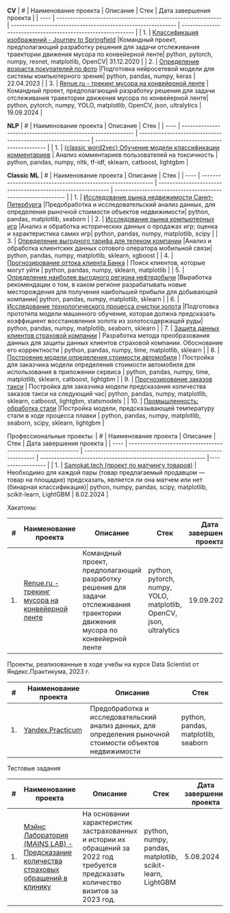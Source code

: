 **CV**
| #    | Наименование проекта                | Описание                                                     | Стек                                                         | Дата завершения проекта                                                         |
| ---- | ------------------------------------------------------------ | ------------------------------------------------------------ | ------------------------------------------------------------ |
| 1.   | [Классификация изображений - Journey to Springfield](https://github.com/burooom/ml_projects/tree/main/Renue_hackathon_2024) |Командный проект, предполагающий разработку решения для задачи отслеживания траектории движения мусора по конвейерной ленте| python, pytorch, numpy, resnet, matplotlib, OpenCV| 31.12.2020 |
| 2.   | [Определение возраста покупателей по фото](https://github.com/burooom/ml_projects/tree/main/Yandex.Practicum_projects/Computer_vision-regression) |Подготовка нейросетевой модели для системы компьютерного зрения| python, pandas, numpy, keras | 22.04.2023 |
| 3.   | [Renue.ru - трекинг мусора на конвейерной ленте](https://github.com/burooom/ml_projects/tree/main/Renue_hackathon_2024) |Командный проект, предполагающий разработку решения для задачи отслеживания траектории движения мусора по конвейерной ленте| python, pytorch, numpy, YOLO, matplotlib, OpenCV, json, ultralytics | 19.09.2024 |
<!-- || 4.   | [Классификация изображений - DonorSearch OCR](https://github.com/burooom/ml_projects/tree/main/Comments_classification) | Анализ комментариев пользователей на токсичность (BERT neural network) | python, pytorch, transformer, numpy, matplotlib, OpenCV, DaVIT | 25.09.2024 |-->

**NLP**
| #    | Наименование проекта                | Описание                                                     | Стек                                                         |
| ---- | ------------------------------------------------------------ | ------------------------------------------------------------ | ------------------------------------------------------------ |
| 1.   | [(classic word2vec) Обучение модели классификации комментариев](https://github.com/burooom/ml_projects/tree/main/Yandex.Practicum_projects/Comments_classification) | Анализ комментариев пользователей на токсичность | python, pandas, numpy, nltk, tf-idf, sklearn, catboost, lightgbm |
<!-- | 2.   | [(BERT neural network) Обучение модели классификации комментариев](https://github.com/burooom/ml_projects/tree/main/Comments_classification) | Анализ комментариев пользователей на токсичность | python, pytorch, pandas, numpy, nltk, tf-idf, sklearn, BERT |-->

**Classic ML**
| #    | Наименование проекта                | Описание                                                     | Стек                                                         |
| ---- | ------------------------------------------------------------ | ------------------------------------------------------------ | ------------------------------------------------------------ |
| 1.   | [Исследование рынка недвижимости Санкт-Петербурга](https://github.com/burooom/ml_projects/tree/main/Yandex.Practicum_projects/Real_estate_analysis) |Предобработка и исследовательский анализ данных, для определения рыночной стоимости объектов недвижимости| python, pandas, matplotlib, seaborn |
| 2.   | [Исследование рынка компьютерных игр](https://github.com/burooom/ml_projects/tree/main/Yandex.Practicum_projects/Game_market_research) |Анализ и обработка исторических данных о продажах игр; оценка и характеристика самих игр| python, pandas, numpy, matplotlib, scipy |
| 3.   | [Определение выгодного тарифа для телеком компании](https://github.com/burooom/ml_projects/tree/main/Yandex.Practicum_projects/Telecom) |Анализ и обработка клиентских данных сотового оператора мобильной связи| python, pandas, numpy, matplotlib, sklearn, xgboost |
| 4.   | [Прогнозирование оттока клиента Банка](https://github.com/burooom/ml_projects/tree/main/Yandex.Practicum_projects/Bank_churn_rate) | Поиск клиентов, которые могут уйти | python, pandas, numpy, sklearn, matplotlib       |
| 5.   | [Определение наиболее выгодного региона нефтедобычи](https://github.com/burooom/ml_projects/tree/main/Yandex.Practicum_projects/Oil_extraction) |Выработка рекомендации о том, в каком регионе разрабатывать новые месторождения для получения наибольшей прибыли для добывающей компании| python, pandas, numpy, matplotlib, sklearn |
| 6.   | [Исследование технологического процесса очистки золота](https://github.com/burooom/ml_projects/tree/main/Yandex.Practicum_projects/Gold_purification) |Подготовка прототипа модели машинного обучения, которая должна предсказать коэффициент восстановления золота из золотосодержащей руды| python, pandas, numpy, matplotlib, seaborn, sklearn |
| 7.   | [Защита данных клиентов страховой компании](https://github.com/burooom/ml_projects/tree/main/Yandex.Practicum_projects/Insurance) | Разработка метода преобразования данных для защиты данных клиентов страховой компании. Обоснование его корректности | python, pandas, numpy, time, matplotlib, sklearn |
| 8.   | [Построение модели определения стоимости автомобиля](https://github.com/burooom/ml_projects/tree/main/Yandex.Practicum_projects/Car_pricing_model) | Постройка для заказчика модели определения стоимости автомобиля для использования в приложении сервиса | python, pandas, numpy, time, matplotlib, sklearn, catboost, lightgbm |
| 9.   | [Прогнозирование заказов такси](https://github.com/burooom/ml_projects/tree/main/Yandex.Practicum_projects/Taxi_orders_forecasting) | Постройка для заказчика модели предсказания количества заказов такси на следующий час| python, pandas, numpy, matplotlib, sklearn, catboost, lightgbm, statsmodels |
| 10.   | [Промышленность: обработка стали](https://github.com/burooom/ml_projects/tree/main/Yandex.Practicum_projects/Steel_production) |Постройка модели, предсказывающей температуру стали в ходе процесса плавки | python, pandas, numpy, matplotlib, seaborn, scipy, sklearn, lightgbm |


Профессиональные проекты:
| #    | Наименование проекта                | Описание                                                     | Стек                                                         | Дата завершения проекта                                                         |
| ---- | ------------------------------------------------------------ | ------------------------------------------------------------ | ------------------------------------------------------------ |------------------ |
| 1.   | [Samokat.tech (проект по матчингу товаров)](https://github.com/burooom/ml_projects/tree/main/Smokat_Goods_matching_kaggle_2024) |Необходимо для каждой пары (товар предлагаемый продавцом — товар на площадке) предсказать, является ли она матчем или нет (бинарная классификация)| python, numpy, pandas, scipy, matplotlib, scikit-learn, LightGBM | 8.02.2024 |

Хакатоны:

| #    | Наименование проекта                | Описание                                                     | Стек                                                         | Дата завершения проекта                                                         |
| ---- | ------------------------------------------------------------ | ------------------------------------------------------------ | ------------------------------------------------------------ |------------------ |
| 1.   | [Renue.ru - трекинг мусора на конвейерной ленте](https://github.com/burooom/ml_projects/tree/main/Renue_hackathon_2024) |Командный проект, предполагающий разработку решения для задачи отслеживания траектории движения мусора по конвейерной ленте| python, pytorch, numpy, YOLO, matplotlib, OpenCV, json, ultralytics | 19.09.2024 |


Проекты, реализованные в ходе учебы на курсе Data Scientist от Яндекс.Практикума, 2023 г.

| #    | Наименование проекта                | Описание                                                     | Стек                                                         |
| ---- | ------------------------------------------------------------ | ------------------------------------------------------------ | ------------------------------------------------------------ |
| 1.   | [Yandex.Practicum](https://github.com/burooom/ml_projects/tree/main/Yandex.Practicum_projects) |Предобработка и исследовательский анализ данных, для определения рыночной стоимости объектов недвижимости| python, pandas, matplotlib, seaborn |


Тестовые задания

| #    | Наименование проекта                | Описание                                                     | Стек                                                         | Дата завершения проекта                                                         |
| ---- | ------------------------------------------------------------ | ------------------------------------------------------------ | ------------------------------------------------------------ |------------------ |
| 1.   | [Мэйнс Лаборатория (MAINS LAB) - Предсказание количества страховых обращений в клинику](https://github.com/burooom/ml_projects/tree/main/MAINS_LAB_test_case_2024/) | На основании характеристик застрахованных и истории их обращений за 2022 год требуется предсказать количество визитов за 2023 год.| python, numpy, pandas, matplotlib, scikit-learn, LightGBM | 5.08.2024 |


